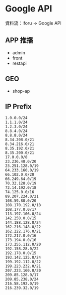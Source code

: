# Google API

資料流：iforu -> Google API

## APP 推播

- admin
- front
- restapi

## GEO

- shop-ap

## IP Prefix

```
1.0.0.0/24
1.1.1.0/24
1.2.3.0/24
8.8.4.0/24
8.8.8.0/24
8.34.208.0/21
8.34.216.0/21
8.35.192.0/21
8.35.200.0/21
17.0.0.0/8
23.236.48.0/20
23.251.128.0/19
64.233.160.0/19
66.102.0.0/20
66.249.64.0/19
70.32.128.0/19
72.14.192.0/18
74.125.0.0/16
89.207.224.0/21
108.59.80.0/20
108.170.192.0/18
108.177.0.0/17
113.197.106.0/24
142.250.0.0/15
144.188.128.0/24
162.216.148.0/22
162.222.176.0/21
172.217.0.0/16
173.194.0.0/16
173.255.112.0/20
192.158.28.0/22
192.178.0.0/15
193.142.125.0/24
199.192.112.0/22
199.223.232.0/21
207.223.160.0/20
209.85.128.0/17
209.85.238.0/24
216.58.192.0/19
216.239.32.0/19
```
